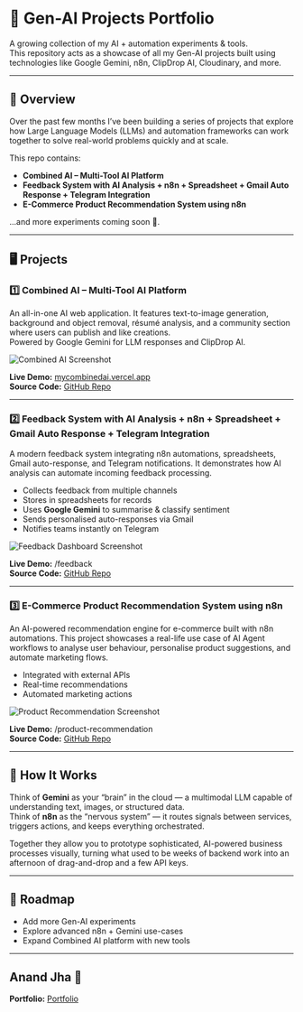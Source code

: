 # 🧠 Gen-AI Projects Portfolio  

A growing collection of my AI + automation experiments & tools.  
This repository acts as a showcase of all my Gen-AI projects built using technologies like Google Gemini, n8n, ClipDrop AI, Cloudinary, and more.

---

## 📜 Overview  

Over the past few months I’ve been building a series of projects that explore how Large Language Models (LLMs) and automation frameworks can work together to solve real-world problems quickly and at scale.

This repo contains:

- **Combined AI – Multi-Tool AI Platform**  
- **Feedback System with AI Analysis + n8n + Spreadsheet + Gmail Auto Response + Telegram Integration**  
- **E-Commerce Product Recommendation System using n8n**  

…and more experiments coming soon 🚀.

---

## 🖥️ Projects  

### 1️⃣ Combined AI – Multi-Tool AI Platform  
An all-in-one AI web application. It features text-to-image generation, background and object removal, résumé analysis, and a community section where users can publish and like creations.  
Powered by Google Gemini for LLM responses and ClipDrop AI.  

![Combined AI Screenshot](../GenAi/public/CombinedAi.png)

**Live Demo:** [mycombinedai.vercel.app](https://mycombinedai.vercel.app/)  
**Source Code:** [GitHub Repo](https://github.com/AnandIsCoding/Combined-AI)

---

### 2️⃣ Feedback System with AI Analysis + n8n + Spreadsheet + Gmail Auto Response + Telegram Integration  
A modern feedback system integrating n8n automations, spreadsheets, Gmail auto-response, and Telegram notifications. It demonstrates how AI analysis can automate incoming feedback processing.  

- Collects feedback from multiple channels  
- Stores in spreadsheets for records  
- Uses **Google Gemini** to summarise & classify sentiment  
- Sends personalised auto-responses via Gmail  
- Notifies teams instantly on Telegram  

![Feedback Dashboard Screenshot](../GenAi/public/FeedbackDashboardImage.png)

**Live Demo:** /feedback  
**Source Code:** [GitHub Repo](https://github.com/AnandIsCoding/GenAi)

---

### 3️⃣ E-Commerce Product Recommendation System using n8n  
An AI-powered recommendation engine for e-commerce built with n8n automations. This project showcases a real-life use case of AI Agent workflows to analyse user behaviour, personalise product suggestions, and automate marketing flows.  

- Integrated with external APIs  
- Real-time recommendations  
- Automated marketing actions  

![Product Recommendation Screenshot](../GenAi/public/ProductRecommendation.png)

**Live Demo:** /product-recommendation  
**Source Code:** [GitHub Repo](https://github.com/AnandIsCoding/GenAi)

---

## 🧠 How It Works  

Think of **Gemini** as your “brain” in the cloud — a multimodal LLM capable of understanding text, images, or structured data.  
Think of **n8n** as the “nervous system” — it routes signals between services, triggers actions, and keeps everything orchestrated.  

Together they allow you to prototype sophisticated, AI-powered business processes visually, turning what used to be weeks of backend work into an afternoon of drag-and-drop and a few API keys.

---

## 🚀 Roadmap  

- Add more Gen-AI experiments  
- Explore advanced n8n + Gemini use-cases  
- Expand Combined AI platform with new tools  

---

## Anand Jha 🌿
**Portfolio:** [Portfolio](https://anandjii.web.app)

